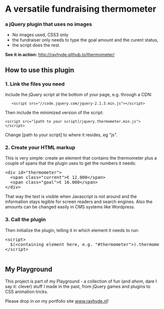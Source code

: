 <h1>A versatile fundraising thermometer</h1>
<h3>a jQuery plugin that uses no images</h3>
<ul>
	<li>No images used, CSS3 only</li>
	<li>the fundraiser only needs to type the goal amount and the curent status,</li>
	<li>the script does the rest.</li>
</ul>

<p><strong>See it in action:</strong> <a href="http://rayhyde.github.io/thermometer/">http://rayhyde.github.io/thermometer/</a></p>

<h2>How to use this plugin</h2>
<h3>1. Link the files you need</h3>
<p>Include the jQuery script at the bottom of your page, e.g. through a CDN:</p>
<p><code>	&lt;script src="//code.jquery.com/jquery-2.1.3.min.js"&gt;&lt;/script&gt;</code></p>
<p>Then include the minimized version of the script:</p>
<p><code>&lt;script src="[path to your script]/jquery.thermometer.min.js"&gt;&lt;/script&gt;</code></p>

<p>Change [path to your script] to where it resides, eg "js".</p>
<h3>2. Create your HTML markup</h3>
<p>This is very simple: create an element that contains the thermometer plus a couple of spans that the plugin uses to get the numbers it needs:</p>
<pre>&lt;div id="thermometer"&gt;
  &lt;span class="current"&gt;&euro; 12.000&lt;/span&gt;
  &lt;span class="goal"&gt;&euro; 16.000&lt;/span&gt;
&lt;/div&gt;</pre>
							
<p>That way the text is visible when Javascript is not around and the information stays legible for screen readers and search engines. Also the amounts can be changed easily in CMS systems like Wordpress.</p>
<h3>3. Call the plugin</h3>
<p>Then initialize the plugin, telling it in which element it needs to run:</p>
<pre>
&lt;script&gt;
  $(&lt;containing element here, e.g. "#thermometer"&gt;).thermometer();
&lt;/script&gt;
	</pre>
<h2>My Playground</h2>

<p>This project is part of my Playground - a collection of fun (and <em>ahem</em>, dare I say it: clever) stuff I made in the past, from jQuery games and plugins to CSS animation tricks.</p>

<p>Please drop in on my portfolio site <a href="http://www.rayhyde.nl">www.rayhyde.nl</a>!</p>